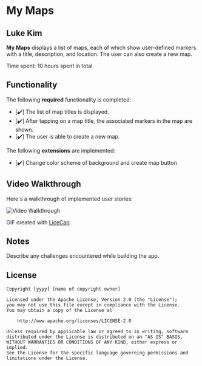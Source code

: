 # My Maps 

## Luke Kim

**My Maps** displays a list of maps, each of which show user-defined markers with a title, description, and location. The user can also create a new map. 

Time spent: 10 hours spent in total

## Functionality 

The following **required** functionality is completed:

* [✔️] The list of map titles is displayed.
* [✔️] After tapping on a map title, the associated markers in the map are shown.
* [✔️] The user is able to create a new map.

The following **extensions** are implemented:

* [✔️] Change color scheme of background and create map button 

## Video Walkthrough

Here's a walkthrough of implemented user stories:

<img src='https://imgur.com/d87PvLC.gif' title='Video Walkthrough' width='' alt='Video Walkthrough' />

GIF created with [LiceCap](http://www.cockos.com/licecap/).

## Notes

Describe any challenges encountered while building the app.

## License

    Copyright [yyyy] [name of copyright owner]

    Licensed under the Apache License, Version 2.0 (the "License");
    you may not use this file except in compliance with the License.
    You may obtain a copy of the License at

        http://www.apache.org/licenses/LICENSE-2.0

    Unless required by applicable law or agreed to in writing, software
    distributed under the License is distributed on an "AS IS" BASIS,
    WITHOUT WARRANTIES OR CONDITIONS OF ANY KIND, either express or implied.
    See the License for the specific language governing permissions and
    limitations under the License.
